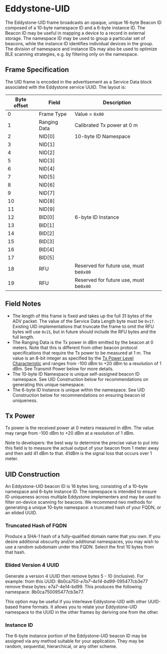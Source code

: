 # Eddystone-UID

The Eddystone-UID frame broadcasts an opaque, unique 16-byte Beacon ID composed of a 10-byte namespace ID and a 6-byte instance ID. The Beacon ID may be useful in mapping a device to a record in external storage. The namespace ID may be used to group a particular set of beacons, while the instance ID identifies individual devices in the group. The division of namespace and instance IDs may also be used to optimize BLE scanning strategies, e.g. by filtering only on the namespace.

## Frame Specification

The UID frame is encoded in the advertisement as a Service Data block associated with the Eddystone service UUID. The layout is:

Byte offset | Field | Description
------------|-------|------------
0 | Frame Type | Value = `0x00`
1 | Ranging Data | Calibrated Tx power at 0 m
2 | NID[0] | 10-byte ID Namespace
3 | NID[1]
4 | NID[2]
5 | NID[3]
6 | NID[4]
7 | NID[5]
8 | NID[6]
9 | NID[7]
10 | NID[8]
11 | NID[9]
12 | BID[0] | 6-byte ID Instance
13 | BID[1]
14 | BID[2]
15 | BID[3]
16 | BID[4]
17 | BID[5]
18 | RFU | Reserved for future use, must be`0x00`
19 | RFU | Reserved for future use, must be`0x00`

## Field Notes

- The length of this frame is fixed and takes up the full 31 bytes of the ADV packet. The value of the Service Data Length byte must be `0x17`. Existing UID implementations that truncate the frame to omit the RFU bytes will use `0x15`, but in future should include the RFU bytes and the full length.
- The Ranging Data is the Tx power in dBm emitted by the beacon at 0 meters. Note that this is different from other beacon protocol specifications that require the Tx power to be measured at 1 m. The value is an 8-bit integer as specified by the [Tx Power Level Characteristic](https://developer.bluetooth.org/gatt/characteristics/Pages/CharacteristicViewer.aspx?u=org.bluetooth.characteristic.tx_power_level.xml) and ranges from -100 dBm to +20 dBm to a resolution of 1 dBm. See Transmit Power below for more details.
- The 10-byte ID Namespace is unique self-assigned beacon ID namespace. See UID Construction below for recommendations on generating this unique namespace.
- The 6-byte ID Instance is unique within the namespace. See UID Construction below for recommendations on ensuring beacon id uniqueness.

## Tx Power

Tx power is the received power at 0 meters measured in dBm. The value may range from -100 dBm to +20 dBm at a resolution of 1 dBm.

Note to developers: the best way to determine the precise value to put into this field is to measure the actual output of your beacon from 1 meter away and then add 41 dBm to that. 41dBm is the signal loss that occurs over 1 meter.

## UID Construction

An Eddystone-UID beacon ID is 16 bytes long, consisting of a 10-byte namespace and 6-byte instance ID. The namespace is intended to ensure ID uniqueness across multiple Eddystone implementers and may be used to filter on-device scanning for beacons. We recommend two methods for generating a unique 10-byte namespace: a truncated hash of your FQDN, or an elided UUID.

### Truncated Hash of FQDN

Produce a SHA-1 hash of a fully-qualified domain name that you own. If you desire additional obscurity and/or additional namespaces, you may wish to use a random subdomain under this FQDN. Select the first 10 bytes from that hash.

### Elided Version 4 UUID

Generate a version 4 UUID then remove bytes 5 - 10 (inclusive). For example: from this UUID: 8b0ca750-_e7a7-4e14-bd99_-095477cb3e77 remove these bytes: e7a7-4e14-bd99. This produces the following namespace: 8b0ca750095477cb3e77.

This option may be useful if you interleave Eddystone-UID with other UUID-based frame formats. It allows you to relate your Eddystone-UID namespace to the UUID in the other frames by deriving one from the other.

### Instance ID

The 6-byte instance portion of the Eddystone-UID beacon ID may be assigned via any method suitable for your application. They may be random, sequential, hierarchical, or any other scheme.
